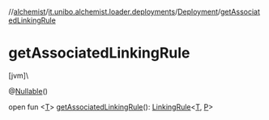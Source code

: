//[alchemist](../../../index.md)/[it.unibo.alchemist.loader.deployments](../index.md)/[Deployment](index.md)/[getAssociatedLinkingRule](get-associated-linking-rule.md)

# getAssociatedLinkingRule

[jvm]\

@[Nullable](https://docs.oracle.com/javase/8/docs/api/javax/annotation/Nullable.html)()

open fun <[T](get-associated-linking-rule.md)> [getAssociatedLinkingRule](get-associated-linking-rule.md)(): [LinkingRule](../../it.unibo.alchemist.model.interfaces/-linking-rule/index.md)<[T](../../it.unibo.alchemist.loader.export/-mean-squared-error/index.md), [P](../../it.unibo.alchemist.loader.shapes/-rectangle/index.md)>
